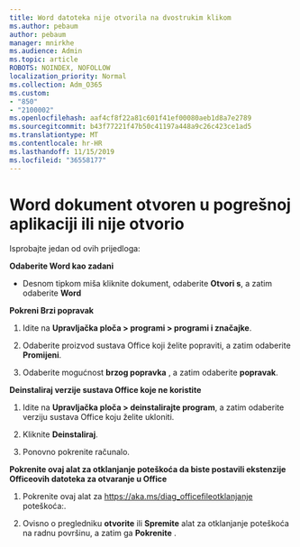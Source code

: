 ```yaml
---
title: Word datoteka nije otvorila na dvostrukim klikom
ms.author: pebaum
author: pebaum
manager: mnirkhe
ms.audience: Admin
ms.topic: article
ROBOTS: NOINDEX, NOFOLLOW
localization_priority: Normal
ms.collection: Adm_O365
ms.custom:
- "850"
- "2100002"
ms.openlocfilehash: aaf4cf8f22a81c601f41ef00080aeb1d8a7e2789
ms.sourcegitcommit: b43f77221f47b50c41197a448a9c26c423ce1ad5
ms.translationtype: MT
ms.contentlocale: hr-HR
ms.lasthandoff: 11/15/2019
ms.locfileid: "36558177"
---
```

# <a name="word-document-opened-in-the-wrong-app-or-didnt-open"></a>Word dokument otvoren u pogrešnoj aplikaciji ili nije otvorio

Isprobajte jedan od ovih prijedloga:

**Odaberite Word kao zadani**

- Desnom tipkom miša kliknite dokument, odaberite **Otvori s**, a zatim odaberite **Word**

**Pokreni Brzi popravak**

1. Idite na **Upravljačka ploča > programi > programi i značajke**.

2. Odaberite proizvod sustava Office koji želite popraviti, a zatim odaberite **Promijeni**.

3. Odaberite mogućnost **brzog popravka** , a zatim odaberite **popravak**.

**Deinstaliraj verzije sustava Office koje ne koristite**

1. Idite na **Upravljačka ploča > deinstalirajte program**, a zatim odaberite verziju sustava Office koju želite ukloniti.

2. Kliknite **Deinstaliraj**.

3. Ponovno pokrenite računalo.

**Pokrenite ovaj alat za otklanjanje poteškoća da biste postavili ekstenzije Officeovih datoteka za otvaranje u Office**

1. Pokrenite ovaj alat za https://aka.ms/diag_officefileotklanjanje poteškoća:.

2. Ovisno o pregledniku **otvorite** ili **Spremite** alat za otklanjanje poteškoća na radnu površinu, a zatim ga **Pokrenite** .

